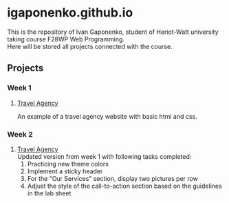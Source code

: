 # igaponenko.github.io

This is the repository of Ivan Gaponenko, student of Heriot-Watt university taking course F28WP Web Programming.
<br>
Here will be stored all projects connected with the course.

## Projects
<h3>Week 1</h3>
<ol>
  <li><a href="https://igaponenko.github.io/week1">Travel Agency</a></li>
  <p>An example of a travel agency website with basic html and css.</p>
</ol>
<h3>Week 2</h3>
<ol>
  <li><a href="https://igaponenko.github.io/week2">Travel Agency</a>
  <br>Updated version from week 1 with following tasks completed:
  <ol>
    <li>Practicing new theme colors</li>
    <li>Implement a sticky header</li>
    <li>For the "Our Services" section, display two pictures per row</li>
    <li>Adjust the style of the call-to-action section based on the guidelines in the lab sheet</li>
  </ol></li>
</ol>
